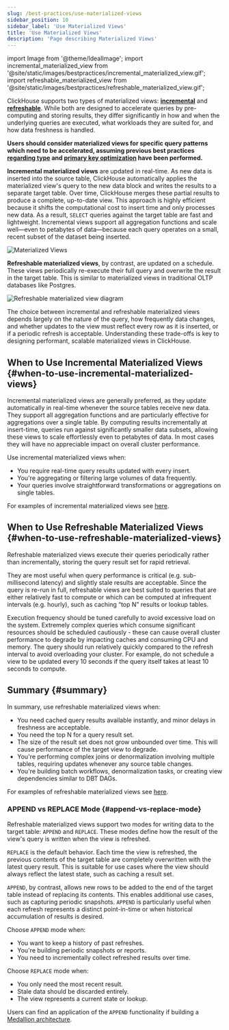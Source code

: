 ```yaml
---
slug: /best-practices/use-materialized-views
sidebar_position: 10
sidebar_label: 'Use Materialized Views'
title: 'Use Materialized Views'
description: 'Page describing Materialized Views'
---
```


import Image from '@theme/IdealImage';
import incremental_materialized_view from '@site/static/images/bestpractices/incremental_materialized_view.gif';
import refreshable_materialized_view from '@site/static/images/bestpractices/refreshable_materialized_view.gif';


ClickHouse supports two types of materialized views: [**incremental**](/materialized-view/incremental-materialized-view) and [**refreshable**](/materialized-view/refreshable-materialized-view). While both are designed to accelerate queries by pre-computing and storing results, they differ significantly in how and when the underlying queries are executed, what workloads they are suited for, and how data freshness is handled.

**Users should consider materialized views for specific query patterns which need to be accelerated, assuming previous best practices [regarding type](/best-practices/select-data-types) and [primary key optimization](/best-practices/choosing-a-primary-key) have been performed.**


**Incremental materialized views** are updated in real-time. As new data is inserted into the source table, ClickHouse automatically applies the materialized view's query to the new data block and writes the results to a separate target table. Over time, ClickHouse merges these partial results to produce a complete, up-to-date view. This approach is highly efficient because it shifts the computational cost to insert time and only processes new data. As a result, `SELECT` queries against the target table are fast and lightweight. Incremental views support all aggregation functions and scale well—even to petabytes of data—because each query operates on a small, recent subset of the dataset being inserted.

<Image img={incremental_materialized_view} size="lg" alt="Materialized Views" />

**Refreshable materialized views**, by contrast, are updated on a schedule. These views periodically re-execute their full query and overwrite the result in the target table. This is similar to materialized views in traditional OLTP databases like Postgres.

<Image img={refreshable_materialized_view} size="lg" alt="Refreshable materialized view diagram"/>

The choice between incremental and refreshable materialized views depends largely on the nature of the query, how frequently data changes, and whether updates to the view must reflect every row as it is inserted, or if a periodic refresh is acceptable. Understanding these trade-offs is key to designing performant, scalable materialized views in ClickHouse.

## When to Use Incremental Materialized Views \{#when-to-use-incremental-materialized-views}

Incremental materialized views are generally preferred, as they update automatically in real-time whenever the source tables receive new data. They support all aggregation functions and are particularly effective for aggregations over a single table. By computing results incrementally at insert-time, queries run against significantly smaller data subsets, allowing these views to scale effortlessly even to petabytes of data. In most cases they will have no appreciable impact on overall cluster performance.

Use incremental materialized views when:

- You require real-time query results updated with every insert.
- You're aggregating or filtering large volumes of data frequently.
- Your queries involve straightforward transformations or aggregations on single tables.

For examples of incremental materialized views see [here](/materialized-view/incremental-materialized-view).

## When to Use Refreshable Materialized Views \{#when-to-use-refreshable-materialized-views}

Refreshable materialized views execute their queries periodically rather than incrementally, storing the query result set for rapid retrieval. 

They are most useful when query performance is critical (e.g. sub-millisecond latency) and slightly stale results are acceptable. Since the query is re-run in full, refreshable views are best suited to queries that are either relatively fast to compute or which can be computed at infrequent intervals (e.g. hourly), such as caching “top N” results or lookup tables. 

Execution frequency should be tuned carefully to avoid excessive load on the system. Extremely complex queries which consume significant resources should be scheduled cautiously - these can cause overall cluster performance to degrade by impacting caches and consuming CPU and memory. The query should run relatively quickly compared to the refresh interval to avoid overloading your cluster. For example, do not schedule a view to be updated every 10 seconds if the query itself takes at least 10 seconds to compute. 

## Summary \{#summary}

In summary, use refreshable materialized views when:

- You need cached query results available instantly, and minor delays in freshness are acceptable.
- You need the top N for a query result set.
- The size of the result set does not grow unbounded over time. This will cause performance of the target view to degrade.
- You're performing complex joins or denormalization involving multiple tables, requiring updates whenever any source table changes.
- You're building batch workflows, denormalization tasks, or creating view dependencies similar to DBT DAGs.

For examples of refreshable materialized views see [here](/materialized-view/refreshable-materialized-view).

### APPEND vs REPLACE Mode \{#append-vs-replace-mode}

Refreshable materialized views support two modes for writing data to the target table: `APPEND` and `REPLACE`. These modes define how the result of the view's query is written when the view is refreshed.

`REPLACE` is the default behavior. Each time the view is refreshed, the previous contents of the target table are completely overwritten with the latest query result. This is suitable for use cases where the view should always reflect the latest state, such as caching a result set.

`APPEND`, by contrast, allows new rows to be added to the end of the target table instead of replacing its contents. This enables additional use cases, such as capturing periodic snapshots. `APPEND` is particularly useful when each refresh represents a distinct point-in-time or when historical accumulation of results is desired.

Choose `APPEND` mode when:

- You want to keep a history of past refreshes.
- You're building periodic snapshots or reports.
- You need to incrementally collect refreshed results over time.

Choose `REPLACE` mode when:

- You only need the most recent result.
- Stale data should be discarded entirely.
- The view represents a current state or lookup.

Users can find an application of the `APPEND` functionality if building a [Medallion architecture](https://clickhouse.com/blog/building-a-medallion-architecture-for-bluesky-json-data-with-clickhouse).

